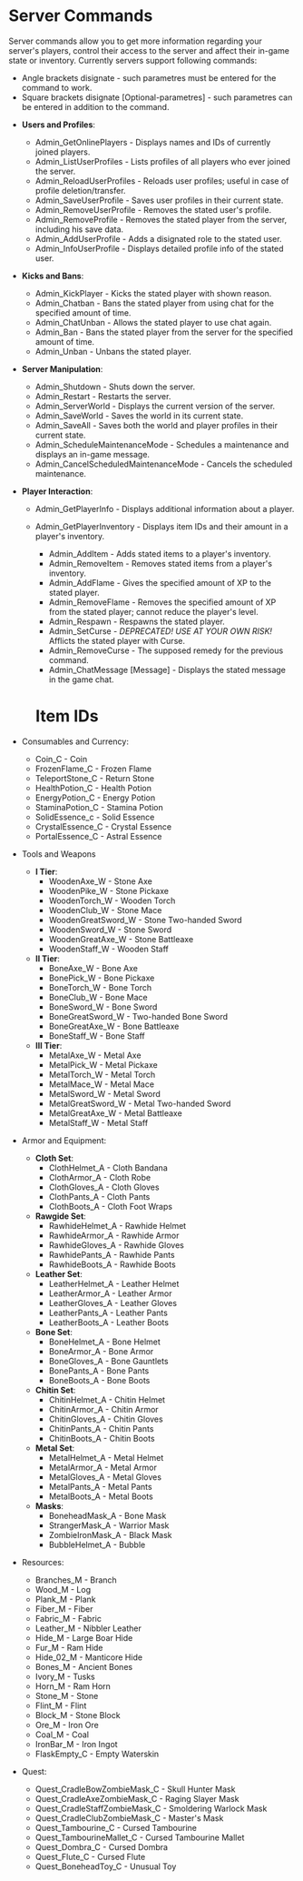 # Server Commands
Server commands allow you to get more information regarding your server's players, control their access to the server and affect their in-game state or inventory.
Currently servers support following commands:
- Angle brackets disignate <Required-parametres> - such parametres must be entered for the command to work.	
- Square brackets disignate [Optional-parametres] - such parametres can be entered in addition to the command.
	
	
* **Users and Profiles**:
	- Admin_GetOnlinePlayers - Displays names and IDs of currently joined players.
	- Admin_ListUserProfiles - Lists profiles of all players who ever joined the server.
	- Admin_ReloadUserProfiles - Reloads user profiles; useful in case of profile deletion/transfer.
	- Admin_SaveUserProfile - Saves user profiles in their current state.
	- Admin_RemoveUserProfile <PlayerID> - Removes the stated user's profile.
	- Admin_RemoveProfile <PlayerID> - Removes the stated player from the server, including his save data.
	- Admin_AddUserProfile <PlayerID> <UserRoleAsString> - Adds a disignated role to the stated user.
	- Admin_InfoUserProfile <PlayerID> - Displays detailed profile info of the stated user.
	
* **Kicks and Bans**:
	- Admin_KickPlayer <PlayerID> <Reason> - Kicks the stated player with shown reason.
	- Admin_Chatban <PlayerID> <Seconds> <Reason> - Bans the stated player from using chat for the specified amount of time.
	- Admin_ChatUnban <PlayerID> - Allows the stated player to use chat again.
	- Admin_Ban <PlayerID> <Seconds> <Reson> - Bans the stated player from the server for the specified amount of time.
	- Admin_Unban <PlayerID> - Unbans the stated player.
	
* **Server Manipulation**:
	- Admin_Shutdown - Shuts down the server.
	- Admin_Restart - Restarts the server.
	- Admin_ServerWorld - Displays the current version of the server.
	- Admin_SaveWorld - Saves the world in its current state.
	- Admin_SaveAll - Saves both the world and player profiles in their current state.
	- Admin_ScheduleMaintenanceMode <Seconds> - Schedules a maintenance and displays an in-game message.
	- Admin_CancelScheduledMaintenanceMode - Cancels the scheduled maintenance.
		
* **Player Interaction**:
	- Admin_GetPlayerInfo <PlayerID> - Displays additional information about a player.
  - Admin_GetPlayerInventory <PlayerID> - Displays item IDs and their amount in a player's inventory.
	- Admin_AddItem <PlayerID> <ItemID> <Amount> - Adds stated items to a player's inventory.
	- Admin_RemoveItem <PlayerID> <ItemID> <Amount> - Removes stated items from a player's inventory.
	- Admin_AddFlame <PlayerID> <Amount> - Gives the specified amount of XP to the stated player.
	- Admin_RemoveFlame <PlayerID> <Amount> - Removes the specified amount of XP from the stated player; cannot reduce the player's level.
	- Admin_Respawn <PlayerID> - Respawns the stated player.
	- Admin_SetCurse <PlayerID> <Amount> - _DEPRECATED! USE AT YOUR OWN RISK!_ Afflicts the stated player with Curse.
	- Admin_RemoveCurse <PlayerID> <Amount> - The supposed remedy for the previous command.
	- Admin_ChatMessage [Message] - Displays the stated message in the game chat.
	
	# Item IDs
* Consumables and Currency:
	- Coin_C - Coin
	- FrozenFlame_C - Frozen Flame
	- TeleportStone_C - Return Stone
	- HealthPotion_C - Health Potion
	- EnergyPotion_C - Energy Potion
	- StaminaPotion_C - Stamina Potion
	- SolidEssence_c - Solid Essence
	- CrystalEssence_C - Crystal Essence
	- PortalEssence_C - Astral Essence
	
* Tools and Weapons
	- **I Tier**:
		- WoodenAxe_W - Stone Axe
		- WoodenPike_W - Stone Pickaxe
		- WoodenTorch_W - Wooden Torch
		- WoodenClub_W - Stone Mace
		- WoodenGreatSword_W - Stone Two-handed Sword
		- WoodenSword_W - Stone Sword
		- WoodenGreatAxe_W - Stone Battleaxe
		- WoodenStaff_W - Wooden Staff
	- **II Tier**:
		- BoneAxe_W - Bone Axe
		- BonePick_W - Bone Pickaxe
		- BoneTorch_W - Bone Torch
		- BoneClub_W - Bone Mace
		- BoneSword_W - Bone Sword
		- BoneGreatSword_W - Two-handed Bone Sword
		- BoneGreatAxe_W - Bone Battleaxe
		- BoneStaff_W - Bone Staff
	- **III Tier**:
		- MetalAxe_W - Metal Axe
		- MetalPick_W - Metal Pickaxe
		- MetalTorch_W - Metal Torch
		- MetalMace_W - Metal Mace
		- MetalSword_W - Metal Sword
		- MetalGreatSword_W - Metal Two-handed Sword
		- MetalGreatAxe_W - Metal Battleaxe
		- MetalStaff_W - Metal Staff
	
* Armor and Equipment:
	- **Cloth Set**:
		- ClothHelmet_A - Cloth Bandana
		- ClothArmor_A - Cloth Robe 
		- ClothGloves_A - Cloth Gloves
		- ClothPants_A - Cloth Pants
		- ClothBoots_A - Cloth Foot Wraps
	- **Rawgide Set**:
		- RawhideHelmet_A - Rawhide Helmet
		- RawhideArmor_A - Rawhide Armor
		- RawhideGloves_A - Rawhide Gloves
		- RawhidePants_A - Rawhide Pants
		- RawhideBoots_A - Rawhide Boots
	- **Leather Set**:
		- LeatherHelmet_A - Leather Helmet
		- LeatherArmor_A - Leather Armor
		- LeatherGloves_A - Leather Gloves
		- LeatherPants_A - Leather Pants
		- LeatherBoots_A - Leather Boots
	- **Bone Set**:
		- BoneHelmet_A - Bone Helmet
		- BoneArmor_A - Bone Armor
		- BoneGloves_A - Bone Gauntlets
		- BonePants_A - Bone Pants
		- BoneBoots_A - Bone Boots
	- **Chitin Set**:
		- ChitinHelmet_A - Chitin Helmet
		- ChitinArmor_A - Chitin Armor
		- ChitinGloves_A - Chitin Gloves
		- ChitinPants_A - Chitin Pants
		- ChitinBoots_A - Chitin Boots
	- **Metal Set**:
		- MetalHelmet_A - Metal Helmet
		- MetalArmor_A - Metal Armor
		- MetalGloves_A - Metal Gloves
		- MetalPants_A - Metal Pants
		- MetalBoots_A - Metal Boots
	- **Masks**:
		- BoneheadMask_A - Bone Mask
		- StrangerMask_A - Warrior Mask
		- ZombieIronMask_A - Black Mask
		- BubbleHelmet_A - Bubble
	
* Resources:
	- Branches_M - Branch
	- Wood_M - Log
	- Plank_M - Plank
	- Fiber_M - Fiber
	- Fabric_M - Fabric
	- Leather_M - Nibbler Leather
	- Hide_M - Large Boar Hide
	- Fur_M - Ram Hide
	- Hide_02_M - Manticore Hide
	- Bones_M - Ancient Bones
	- Ivory_M - Tusks
	- Horn_M - Ram Horn
	- Stone_M - Stone
	- Flint_M - Flint
	- Block_M - Stone Block
	- Ore_M - Iron Ore
	- Coal_M - Coal
	- IronBar_M - Iron Ingot
	- FlaskEmpty_C - Empty Waterskin

* Quest:
	- Quest_CradleBowZombieMask_C - Skull Hunter Mask
	- Quest_CradleAxeZombieMask_C - Raging Slayer Mask
	- Quest_CradleStaffZombieMask_C - Smoldering Warlock Mask
	- Quest_CradleClubZombieMask_C - Master's Mask
	- Quest_Tambourine_C - Cursed Tambourine
	- Quest_TambourineMallet_C - Cursed Tambourine Mallet
	- Quest_Dombra_C - Cursed Dombra
	- Quest_Flute_C - Cursed Flute
	- Quest_BoneheadToy_C - Unusual Toy
		
